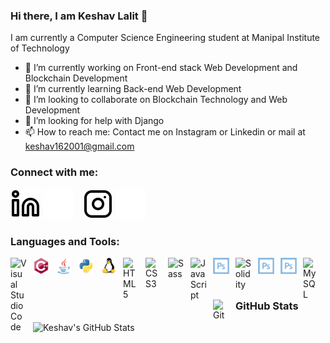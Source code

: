 ### Hi there, I am Keshav Lalit 👋 

I am currently a Computer Science Engineering student at Manipal Institute of Technology

- 🔭 I’m currently working on Front-end stack Web Development and Blockchain Development
- 🌱 I’m currently learning Back-end Web Development
- 👯 I’m looking to collaborate on Blockchain Technology and Web Development
- 🤔 I’m looking for help with Django
- 📫 How to reach me: Contact me on Instagram or Linkedin or mail at keshav162001@gmail.com

### Connect with me:

[![website](./img/linkedin-light.svg)](https://linkedin.com/in/keshav-lalit#gh-light-mode-only)
[![website](./img/linkedin-dark.svg)](https://linkedin.com/in/keshav-lalit#gh-dark-mode-only)
&nbsp;&nbsp;
[![website](./img/instagram-light.svg)](https://instagram.com/keshav_lalit#gh-light-mode-only)
[![website](./img/instagram-dark.svg)](https://instagram.com/keshav_lalit#gh-dark-mode-only)

### Languages and Tools:

<img align="left" alt="Visual Studio Code" width="26px" src="https://cdn.jsdelivr.net/gh/devicons/devicon/icons/vscode/vscode-original.svg" style="padding-right:10px;" />
<img align="left" alt="cpp" width="26px" src="https://github.com/devicons/devicon/blob/master/icons/cplusplus/cplusplus-original.svg" style="padding-right:10px;" />
<img align="left" alt="java" width="26px" src="https://github.com/devicons/devicon/blob/master/icons/java/java-original.svg" style="padding-right:10px;" />
<img align="left" alt="python" width="26px" src="https://github.com/devicons/devicon/blob/master/icons/python/python-original.svg" style="padding-right:10px;" />
<img align="left" alt="shell" width="26px" src="https://github.com/devicons/devicon/blob/master/icons/linux/linux-original.svg" style="padding-right:10px;" />
<img align="left" alt="HTML5" width="26px" src="https://cdn.jsdelivr.net/gh/devicons/devicon/icons/html5/html5-original.svg" style="padding-right:10px;" />
<img align="left" alt="CSS3" width="26px" src="https://cdn.jsdelivr.net/gh/devicons/devicon/icons/css3/css3-original.svg" style="padding-right:10px;" />
<img align="left" alt="Sass" width="26px" src="https://cdn.jsdelivr.net/gh/devicons/devicon/icons/sass/sass-original.svg" style="padding-right:10px;" />
<img align="left" alt="JavaScript" width="26px" src="https://cdn.jsdelivr.net/gh/devicons/devicon/icons/javascript/javascript-original.svg" style="padding-right:10px;" />
<img align="left" alt="Photoshop" width="26px" src="https://github.com/devicons/devicon/blob/master/icons/photoshop/photoshop-line.svg" style="padding-right:10px;" />
<img align="left" alt="Solidity" width="26px" src="https://worldvectorlogo.com/download/solidity.svg" style="padding-right:10px;" />
<img align="left" alt="Truffle" width="26px" src="https://github.com/devicons/devicon/blob/master/icons/photoshop/photoshop-line.svg" style="padding-right:10px;" />
<img align="left" alt="web3.js" width="26px" src="https://github.com/devicons/devicon/blob/master/icons/photoshop/photoshop-line.svg" style="padding-right:10px;" />
<!---<img align="left" alt="React" width="26px" src="https://cdn.jsdelivr.net/gh/devicons/devicon/icons/react/react-original.svg" style="padding-right:10px;" />
<img align="left" alt="Gatsby" width="26px" src="https://cdn.jsdelivr.net/gh/devicons/devicon/icons/gatsby/gatsby-original.svg" style="padding-right:10px;" />
<img align="left" alt="GraphQL" width="26px" src="https://cdn.jsdelivr.net/gh/devicons/devicon/icons/graphql/graphql-plain.svg" style="padding-right:10px;" />
<img align="left" alt="Node.js" width="26px" src="https://cdn.jsdelivr.net/gh/devicons/devicon/icons/nodejs/nodejs-original.svg" style="padding-right:10px;" />
<img align="left" alt="Deno" width="26px" src="./img/deno-light.svg" style="padding-right:10px;" />
<img align="left" alt="MongoDB" width="26px" src="https://cdn.jsdelivr.net/gh/devicons/devicon/icons/mongodb/mongodb-original.svg" style="padding-right:10px;" />  --->
<img align="left" alt="MySQL" width="26px" src="https://cdn.jsdelivr.net/gh/devicons/devicon/icons/mysql/mysql-original.svg" style="padding-right:10px;" />
<img align="left" alt="Git" width="26px" src="https://cdn.jsdelivr.net/gh/devicons/devicon/icons/git/git-original.svg" style="padding-right:10px;" />

<br />
<br />



  ### GitHub Stats
  

  <img align="left" alt="Keshav's GitHub Stats" src="https://github-readme-stats.vercel.app/api?username=keshav-16&show_icons=true&hide_border=false&title_color=ff652f&icon_color=FFE400&bg_color=09131B&text_color=ffffff&border_color=0c1a25" />
